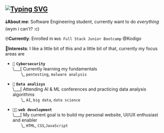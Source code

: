 ## [![Typing SVG](https://readme-typing-svg.demolab.com/?font=Terminess+Nerd+Font+Mono&size=20&duration=2000&pause=500&color=ffe0f3&background=FFFFFF00&vCenter=true&random=true&width=540&height=40&lines=Luz+:p;work+in+progress;idk;holi;prob+at+a+sidequest+rn)](https://git.io/typing-svg)

🕯️**About me**: Software Engineering student, currently want to do _everything_ (wym i can't? :c) 

🤓**Currently**: Enrolled in `Web Full Stack Junior Bootcamp` @Kodigo

🦜**Interests**: I like a little bit of this and a little bit of that, currently my focus areas are
- `👾` **`Cybersecurity`**<br>
\\___[ Currently learning my fundamentals<br>
&nbsp;&nbsp;&nbsp;&nbsp;&nbsp;&nbsp;&nbsp;\\\_ `pentesting`, `malware analysis`

- `🤖` **`Data analisys`**<br>
\\___[ Attending AI & ML conferences and practicing data analysis algorithms<br>
&nbsp;&nbsp;&nbsp;&nbsp;&nbsp;&nbsp;&nbsp;\\\_ `AI`, `big data`, `data science`

- `🧑‍💻` **`web development`**<br>
\\___[ My current goal is to build my personal website, UI/UX enthusiast and enabler<br>
&nbsp;&nbsp;&nbsp;&nbsp;&nbsp;&nbsp;&nbsp;\\\_ `HTML`, `CSS`,`JavaScript` 